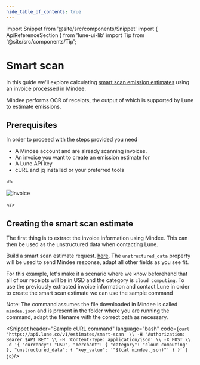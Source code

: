 ```yaml
---
hide_table_of_contents: true
---
```


import Snippet from '@site/src/components/Snippet'
import { ApiReferenceSection } from 'lune-ui-lib'
import Tip from '@site/src/components/Tip';

# Smart scan

<div className="sections">

<ApiReferenceSection>
<div className="paragraphSections">

<div>

In this guide we'll explore calculating [smart scan emission estimates](/key-concepts/smart-scan)
using an invoice processed in Mindee.

Mindee performs OCR of receipts, the output of which is supported by Lune to estimate emissions.

</div>
<div>

## Prerequisites

In order to proceed with the steps provided you need

-   A Mindee account and are already scanning invoices.
-   An invoice you want to create an emission estimate for
-   A Lune API key
-   cURL and jq installed or your preferred tools

</div>
<div>

</div>

</div>

<>

![Invoice](/img/invoice.png)

</>

</ApiReferenceSection>

<ApiReferenceSection>
<div className="paragraphSections">

<div>

## Creating the smart scan estimate

The first thing is to extract the invoice information using Mindee. This can then be used
as the unstructured data when contacting Lune.

Build a smart scan estimate request.
[here](/api-reference/emission-estimates/create-smart-scan-estimate). The `unstructured_data`
property will be used to send Mindee response, adapt all other fields as you see fit.

For this example, let's make it a scenario where we know beforehand that all of our
receipts will be in USD and the category is `cloud computing`. To use the previously
extracted invoice information and contact Lune in order to create the smart scan estimate
we can use the sample command

<Tip>

Note: The command assumes the file downloaded in Mindee is called `mindee.json` and is
present in the folder where you are running the command, adapt the filename with the
correct path as necessary.

</Tip>

</div>
</div>

<div className="miniSections">

<Snippet
header="Sample cURL command"
language="bash"
code={`curl 'https://api.lune.co/v1/estimates/smart-scan' \\
  -H "Authorization: Bearer $API_KEY" \\
  -H 'Content-Type: application/json' \\
  -X POST \\
  -d '{
    "currency": "USD",
    "merchant": {
      "category": "cloud computing"
    },
    "unstructured_data": {
      "key_value": '"$(cat mindee.json)"'
    }
  }' | jq`}/>

</div>

</ApiReferenceSection>

</div>
